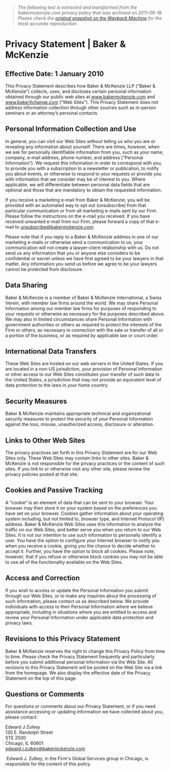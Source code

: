 > *The following text is extracted and transformed from the bakermckenzie.com privacy policy that was archived on 2011-06-18. Please check the [original snapshot on the Wayback Machine](https://web.archive.org/web/20110618142534id_/http%3A//www.bakermckenzie.com/privacy) for the most accurate reproduction.*

# Privacy Statement | Baker & McKenzie

## Effective Date: 1 January 2010

This Privacy Statement describes how Baker & McKenzie LLP (“Baker & McKenzie”) collects, uses, and discloses certain personal information obtained through our public web sites at www.bakermckenzie.com and www.bakerXchange.com (“Web Sites”). This Privacy Statement does not address information collection through other sources such as in-person seminars or an attorney’s personal contacts.

## Personal Information Collection and Use 

In general, you can visit our Web Sites without telling us who you are or revealing any information about yourself. There are times, however, when we ask for personally identifiable information from you, such as your name, company, e-mail address, phone number, and address (“Personal Information”). We request this information in order to correspond with you, to provide you with a subscription to a newsletter or publication, to notify you about events, or otherwise to respond to your requests or provide you with information that we consider may be of interest to you. Where applicable, we will differentiate between personal data fields that are optional and those that are mandatory to obtain the requested information.

If you receive a marketing e-mail from Baker & McKenzie, you will be provided with an automated way to opt out (unsubscribe) from that particular communication or from all marketing e-mails sent by our Firm. Please follow the instructions on the e-mail you received. If you have received unwanted e-mail from our Firm, please forward a copy of that e-mail to [unsubscribe@bakermckenzie.com](javascript:xSendMail\('unsubscribe','bakermckenzie.com'\);).

Please note that if you reply to a Baker & McKenzie address in one of our marketing e-mails or otherwise send a communication to us, your communication will not create a lawyer-client relationship with us. Do not send us any information that you or anyone else considers to be confidential or secret unless we have first agreed to be your lawyers in that matter. Any information you send us before we agree to be your lawyers cannot be protected from disclosure.

## Data Sharing

Baker & McKenzie is a member of Baker & McKenzie International, a Swiss Verein, with member law firms around the world. We may share Personal Information among our member law firms for purposes of responding to your requests or otherwise as necessary for the purposes described above. We may also in limited circumstances share Personal Information with government authorities or others as required to protect the interests of the Firm or others, as necessary in connection with the sale or transfer of all or a portion of the business, or as required by applicable law or court order.

## International Data Transfers 

These Web Sites are hosted on our web servers in the United States. If you are located in a non-US jurisdiction, your provision of Personal Information or other access to our Web Sites constitutes your transfer of such data to the United States, a jurisdiction that may not provide an equivalent level of data protection to the laws in your home country. 

## Security Measures 

Baker & McKenzie maintains appropriate technical and organizational security measures to protect the security of your Personal Information against the loss, misuse, unauthorized access, disclosure or alteration.

## Links to Other Web Sites 

The privacy practices set forth in this Privacy Statement are for our Web Sites only. These Web Sites may contain links to other sites. Baker & McKenzie is not responsible for the privacy practices or the content of such sites. If you link to or otherwise visit any other site, please review the privacy policies posted at that site.

## Cookies and Passive Tracking 

A “cookie” is an element of data that can be sent to your browser. Your browser may then store it on your system based on the preferences you have set on your browser. Cookies gather information about your operating system including, but not limited to, browser type, and Internet Protocol (IP) address. Baker & McKenzie Web Sites uses this information to analyze the traffic on our Web Sites, and better serve you when you return to our Web Sites. It is not our intention to use such information to personally identify a user. You have the option to configure your Internet browser to notify you when you receive a cookie, giving you the chance to decide whether to accept it. Further, you have the option to block all cookies. Please note, however, that if you refuse or otherwise block cookies you may not be able to use all of the functionality available on the Web Sites.

## Access and Correction

If you wish to access or update the Personal Information you submit through our Web Sites, or to make any inquiries about the processing of such information, please contact us as described below. We provide individuals with access to their Personal Information where we believe appropriate, including in situations where you are entitled to access and review your Personal Information under applicable data protection and privacy laws.

## Revisions to this Privacy Statement 

Baker & McKenzie reserves the right to change this Privacy Policy from time to time. Please check the Privacy Statement frequently and particularly before you submit additional personal information via the Web Site. All revisions to this Privacy Statement will be posted on the Web Site via a link from the homepage. We also display the effective date of the Privacy Statement on the top of this page.

## Questions or Comments 

For questions or comments about our Privacy Statement, or if you need assistance accessing or updating information we have collected about you, please contact:

Edward J Zulkey   
130 E. Randolph Street   
STE 2500   
Chicago, IL 60601  
[edward.j.zulkey@bakermckenzie.com](javascript:xSendMail\('edward.j.zulkey','bakermckenzie.com'\);)

 Edward J. Zulkey, in the Firm's Global Services group in Chicago, is responsible for the content of this policy.

